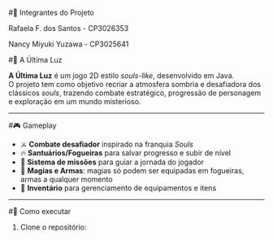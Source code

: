 #👥 Integrantes do Projeto

Rafaela F. dos Santos - CP3026353

Nancy Miyuki Yuzawa - CP3025641


#🌙 A Última Luz

**A Última Luz** é um jogo 2D estilo *souls-like*, desenvolvido em Java.  
O projeto tem como objetivo recriar a atmosfera sombria e desafiadora dos clássicos *souls*, trazendo combate estratégico, progressão de personagem e exploração em um mundo misterioso.

---

#🎮 Gameplay

- ⚔️ **Combate desafiador** inspirado na franquia *Souls*  
- 🔥 **Santuários/Fogueiras** para salvar progresso e subir de nível  
- 📜 **Sistema de missões** para guiar a jornada do jogador  
- 🧙 **Magias e Armas**: magias só podem ser equipadas em fogueiras, armas a qualquer momento  
- 🎒 **Inventário** para gerenciamento de equipamentos e itens  

---

#🚀 Como executar

1. Clone o repositório:

